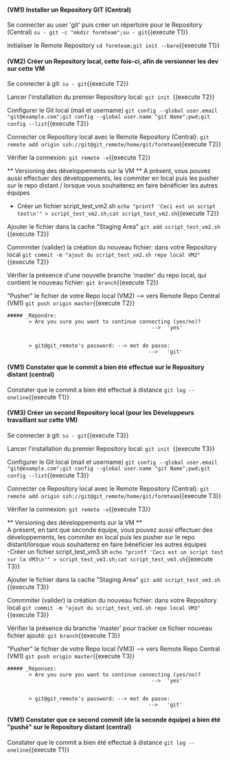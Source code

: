 
#### (VM1) Installer un Repository GIT (Central) 

Se connecter au user 'git' puis créer un répertoire pour le Repository (Central)
  `su - git -c "mkdir formteam";su - git`{{execute T1}}
 
 Initialiser le Remote Repository
  `cd formteam;git init --bare`{{execute T1}}

#### (VM2) Créer un Repository local, cette fois-ci, afin de versionner les dev sur cette VM
 Se connecter à git:
 `su - git`{{execute T2}}
   
 Lancer l'installation du premier Repository local:
 `git init `{{execute T2}}
 
 Configurer le Git local (mail et username)
 `git config --global user.email "git@example.com";git config --global user.name "git Name";pwd;git config --list`{{execute T2}}   
 
 Connecter ce Repository local avec le Remote Repository (Central):
 `git remote add origin ssh://git@git_remote/home/git/formteam`{{execute T2}}

 Vérifier la connexion:
 `git remote -v`{{execute T2}}
 
** Versioning des développements sur la VM **
 A présent, vous pouvez aussi effectuer des développements,
 les commiter en local puis les pusher sur le repo distant / lorsque vous souhaiterez en faire bénéficier les autres équipes  

 - Créer un fichier script_test_vm2.sh
 `echo "printf 'Ceci est un script test\n'" > script_test_vm2.sh;cat script_test_vm2.sh`{{execute T2}}
 
 Ajouter le fichier dans la cache "Staging Area"
 `git add script_test_vm2.sh `{{execute T2}}
 
 Commmiter (valider) la création du nouveau fichier: dans votre Repository local 
 `git commit -m "ajout du script_test_vm2.sh repo local VM2"`{{execute T2}}
   
 Vérifier la présence d'une nouvelle branche 'master' du repo local, qui contient le nouveau fichier:
 `git branch`{{execute T2}}
 
 "Pusher" le fichier de votre Repo local (VM2) --> vers Remote Repo Central (VM1)
 `git push origin master`{{execute T2}}
 
    ##### _Répondre:
           > Are you sure you want to continue connecting (yes/no)? 
                                                   -->  'yes'
 
 
           > git@git_remote's password: --> mot de passe: 
                                                  -->   'git'
 
 
 
 
#### (VM1) Constater que le commit a bien été effectué sur le Repository distant (central) 
 Constater que le commit a bien été effectué à distance
 `git log --oneline`{{execute T1}}




#### (VM3) Créer un second Repository local (pour les Développeurs travaillant sur cette VM)
 Se connecter à git:
 `su - git`{{execute T3}}
   
 Lancer l'installation du premier Repository local:
 `git init `{{execute T3}}
 
 Configurer le Git local (mail et username)
 `git config --global user.email "git@example.com";git config --global user.name "git Name";pwd;git config --list`{{execute T3}}   
 
 Connecter ce Repository local avec le Remote Repository (Central):
 `git remote add origin ssh://git@git_remote/home/git/formteam`{{execute T3}}

 Vérifier la connexion:
 `git remote -v`{{execute T3}}
 
** Versioning des développements sur la VM **  
 A présent, en tant que seconde équipe, vous pouvez aussi effectuer des développements,
 les commiter en local puis les pusher sur le repo distant/lorsque vous souhaiterez en faire bénéficier les autres équipes  
 -Créer un fichier script_test_vm3.sh
 `echo "printf 'Ceci est un script test sur la VM3\n'" > script_test_vm3.sh;cat script_test_vm3.sh`{{execute T3}}
 
 Ajouter le fichier dans la cache "Staging Area"
 `git add script_test_vm3.sh `{{execute T3}}
 
 Commmiter (valider) la création du nouveau fichier: dans votre Repository local 
 `git commit -m "ajout du script_test_vm3.sh repo local VM3"`{{execute T3}}
   
 Vérifier la présence du branche 'master' pour tracker ce fichier nouveau fichier ajouté:
 `git branch`{{execute T3}}
 
 "Pusher" le fichier de votre Repo local (VM3) --> vers Remote Repo Central (VM1)
 `git push origin master`{{execute T3}}
 
    ##### _Réponses:
           > Are you sure you want to continue connecting (yes/no)? 
                                                   -->  'yes'
 
 
           > git@git_remote's password: --> mot de passe: 
                                                  -->   'git'
 
 
 
 
#### (VM1) Constater que ce second commit (de la seconde équipe) a bien été "pushé" sur le Repository distant (central) 
 Constater que le commit a bien été effectué à distance
 `git log --oneline`{{execute T1}}

